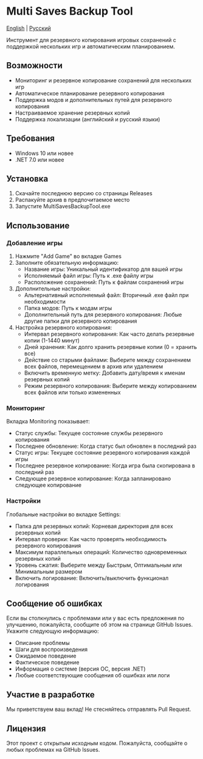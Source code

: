 # Multi Saves Backup Tool

[English](README.md) | [Русский](README.ru.md)

Инструмент для резервного копирования игровых сохранений с поддержкой нескольких игр и автоматическим планированием.

## Возможности

- Мониторинг и резервное копирование сохранений для нескольких игр
- Автоматическое планирование резервного копирования
- Поддержка модов и дополнительных путей для резервного копирования
- Настраиваемое хранение резервных копий
- Поддержка локализации (английский и русский языки)

## Требования

- Windows 10 или новее
- .NET 7.0 или новее

## Установка

1. Скачайте последнюю версию со страницы Releases
2. Распакуйте архив в предпочитаемое место
3. Запустите MultiSavesBackupTool.exe

## Использование

### Добавление игры

1. Нажмите "Add Game" во вкладке Games
2. Заполните обязательную информацию:
   - Название игры: Уникальный идентификатор для вашей игры
   - Исполняемый файл игры: Путь к .exe файлу игры
   - Расположение сохранений: Путь к файлам сохранений игры
3. Дополнительные настройки:
   - Альтернативный исполняемый файл: Вторичный .exe файл при необходимости
   - Папка модов: Путь к модам игры
   - Дополнительный путь для резервного копирования: Любые другие папки для резервного копирования
4. Настройка резервного копирования:
   - Интервал резервного копирования: Как часто делать резервные копии (1-1440 минут)
   - Дней хранения: Как долго хранить резервные копии (0 = хранить все)
   - Действие со старыми файлами: Выберите между сохранением всех файлов, перемещением в архив или удалением
   - Включить временную метку: Добавить дату/время к именам резервных копий
   - Режим резервного копирования: Выберите между копированием всех файлов или только измененных

### Мониторинг

Вкладка Monitoring показывает:
- Статус службы: Текущее состояние службы резервного копирования
- Последнее обновление: Когда статус был обновлен в последний раз
- Статус игры: Текущее состояние резервного копирования каждой игры
- Последнее резервное копирование: Когда игра была скопирована в последний раз
- Следующее резервное копирование: Когда запланировано следующее копирование

### Настройки

Глобальные настройки во вкладке Settings:
- Папка для резервных копий: Корневая директория для всех резервных копий
- Интервал проверки: Как часто проверять необходимость резервного копирования
- Максимум параллельных операций: Количество одновременных резервных копий
- Уровень сжатия: Выберите между Быстрым, Оптимальным или Минимальным размером
- Включить логирование: Включить/выключить функционал логирования

## Сообщение об ошибках

Если вы столкнулись с проблемами или у вас есть предложения по улучшению, пожалуйста, сообщите об этом на странице GitHub Issues. Укажите следующую информацию:

- Описание проблемы
- Шаги для воспроизведения
- Ожидаемое поведение
- Фактическое поведение
- Информация о системе (версия ОС, версия .NET)
- Любые соответствующие сообщения об ошибках или логи

## Участие в разработке

Мы приветствуем ваш вклад! Не стесняйтесь отправлять Pull Request.

## Лицензия

Этот проект с открытым исходным кодом. Пожалуйста, сообщайте о любых проблемах на GitHub Issues. 